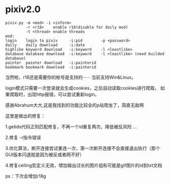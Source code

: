 # pixiv2.0
```shell
pixiv.py -m <mod> -i <inform>
         -r <r18>    enable r18(disable for daily mod)
         -t <thread> enable threads
mod:
login    login to pixiv     -i:pid        -p <password>
daily    daily download     -i:date
highlike keyword download   -i:keyword    -l <leastlike>
database database download  -i:keyword    -l <leastlike> (need builded database)
painter  painter download   -i:painterid
bookmark bookmark download  -i:painterid
```
当然啦，r18还是需要你的帐号是支持的······
当前支持Win&Linux。

login模式只需要一次登录就会生成cookies，之后自动读取cookies进行爬取。
如果爬取时，出现http报错，可以尝试重新login。

感谢Abrahum大大,这是我找到的功能比较全的p站爬虫了，简直无敌啊

这里是做出的修复：

1.getids代码正则匹配修复，不再一个id重复两次，降低被反风险 ...

2.修复 -r指令错误

3.优化算法，断开连接尝试重连一次，第一次断开连接不会直接退出执行（那个GUI版本闪退就是因为被反或者网不好）

4.修复ceiling宏定义无效，增加输出过长的图片组和可能是gif图片的id到txt文档

ps：下次会增加r18g